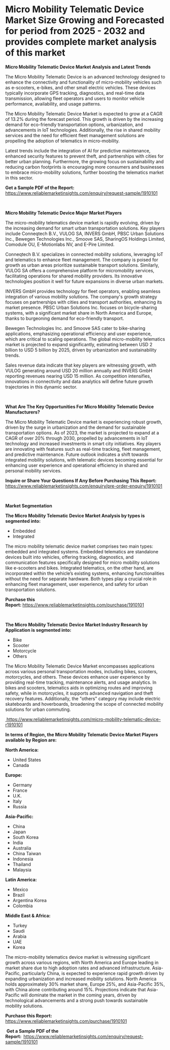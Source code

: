 <p><h1>Micro Mobility Telematic Device Market Size Growing and Forecasted for period from 2025 - 2032 and provides complete market analysis of this market</h1></p><p><strong>Micro Mobility Telematic Device Market Analysis and Latest Trends</strong></p>
<p><p>The Micro Mobility Telematic Device is an advanced technology designed to enhance the connectivity and functionality of micro-mobility vehicles such as e-scooters, e-bikes, and other small electric vehicles. These devices typically incorporate GPS tracking, diagnostics, and real-time data transmission, allowing fleet operators and users to monitor vehicle performance, availability, and usage patterns. </p><p>The Micro Mobility Telematic Device Market is expected to grow at a CAGR of 13.2% during the forecast period. This growth is driven by the increasing demand for eco-friendly transportation options, urbanization, and advancements in IoT technologies. Additionally, the rise in shared mobility services and the need for efficient fleet management solutions are propelling the adoption of telematics in micro-mobility. </p><p>Latest trends include the integration of AI for predictive maintenance, enhanced security features to prevent theft, and partnerships with cities for better urban planning. Furthermore, the growing focus on sustainability and reducing carbon footprints is encouraging more consumers and businesses to embrace micro-mobility solutions, further boosting the telematics market in this sector.</p></p>
<p><strong>Get a Sample PDF of the Report:&nbsp;</strong> <a href="https://www.reliablemarketinsights.com/enquiry/request-sample/1910101?utm_campaign=2197&utm_medium=2&utm_source=Github&utm_content=ia&utm_term=12042025&utm_id=micro-mobility-telematic-device">https://www.reliablemarketinsights.com/enquiry/request-sample/1910101</a></p>
<p>&nbsp;</p>
<p><strong>Micro Mobility Telematic Device Major Market Players</strong></p>
<p><p>The micro-mobility telematics device market is rapidly evolving, driven by the increasing demand for smart urban transportation solutions. Key players include Conneqtech B.V., VULOG SA, INVERS GmbH, PBSC Urban Solutions Inc., Bewegen Technologies Inc., Smoove SAS, SharingOS Holdings Limited, Comodule OU, E-Motionlabs NV, and E-Pire Limited.</p><p>Conneqtech B.V. specializes in connected mobility solutions, leveraging IoT and telematics to enhance fleet management. The company is poised for growth as urban areas prioritize sustainable transport solutions. Similarly, VULOG SA offers a comprehensive platform for micromobility services, facilitating operations for shared mobility providers. Its innovative technologies position it well for future expansions in diverse urban markets.</p><p>INVERS GmbH provides technology for fleet operators, enabling seamless integration of various mobility solutions. The company's growth strategy focuses on partnerships with cities and transport authorities, enhancing its market presence. PBSC Urban Solutions Inc. focuses on bicycle-sharing systems, with a significant market share in North America and Europe, thanks to burgeoning demand for eco-friendly transport.</p><p>Bewegen Technologies Inc. and Smoove SAS cater to bike-sharing applications, emphasizing operational efficiency and user experience, which are critical to scaling operations. The global micro-mobility telematics market is projected to expand significantly, estimating between USD 2 billion to USD 5 billion by 2025, driven by urbanization and sustainability trends.</p><p>Sales revenue data indicate that key players are witnessing growth, with VULOG generating around USD 20 million annually and INVERS GmbH reporting revenues nearing USD 15 million. As competition intensifies, innovations in connectivity and data analytics will define future growth trajectories in this dynamic sector.</p></p>
<p>&nbsp;</p>
<p><strong>What Are The Key Opportunities For Micro Mobility Telematic Device Manufacturers?</strong></p>
<p><p>The Micro Mobility Telematic Device market is experiencing robust growth, driven by the surge in urbanization and the demand for sustainable transportation options. As of 2023, the market is projected to expand at a CAGR of over 20% through 2030, propelled by advancements in IoT technology and increased investments in smart city initiatives. Key players are innovating with features such as real-time tracking, fleet management, and predictive maintenance. Future outlook indicates a shift towards integrated mobility solutions, with telematic devices becoming essential for enhancing user experience and operational efficiency in shared and personal mobility services.</p></p>
<p><strong>Inquire or Share Your Questions If Any Before Purchasing This Report:</strong> <a href="https://www.reliablemarketinsights.com/enquiry/pre-order-enquiry/1910101?utm_campaign=2197&utm_medium=2&utm_source=Github&utm_content=ia&utm_term=12042025&utm_id=micro-mobility-telematic-device">https://www.reliablemarketinsights.com/enquiry/pre-order-enquiry/1910101</a></p>
<p>&nbsp;</p>
<p><strong>Market Segmentation</strong></p>
<p><strong>The Micro Mobility Telematic Device Market Analysis by types is segmented into:</strong></p>
<p><ul><li>Embedded</li><li>Integrated</li></ul></p>
<p><p>The micro mobility telematic device market comprises two main types: embedded and integrated systems. Embedded telematics are standalone devices built into vehicles, offering tracking, diagnostics, and communication features specifically designed for micro mobility solutions like e-scooters and bikes. Integrated telematics, on the other hand, are incorporated within the vehicle’s existing systems, enhancing functionalities without the need for separate hardware. Both types play a crucial role in enhancing fleet management, user experience, and safety for urban transportation solutions.</p></p>
<p><strong>Purchase this Report:&nbsp;</strong><a href="https://www.reliablemarketinsights.com/purchase/1910101?utm_campaign=2197&utm_medium=2&utm_source=Github&utm_content=ia&utm_term=12042025&utm_id=micro-mobility-telematic-device">https://www.reliablemarketinsights.com/purchase/1910101</a></p>
<p>&nbsp;</p>
<p><strong>The Micro Mobility Telematic Device Market Industry Research by Application is segmented into:</strong></p>
<p><ul><li>Bike</li><li>Scooter</li><li>Motorcycle</li><li>Others</li></ul></p>
<p><p>The Micro Mobility Telematic Device Market encompasses applications across various personal transportation modes, including bikes, scooters, motorcycles, and others. These devices enhance user experience by providing real-time tracking, maintenance alerts, and usage analytics. In bikes and scooters, telematics aids in optimizing routes and improving safety, while in motorcycles, it supports advanced navigation and theft recovery features. Additionally, the "others" category may include electric skateboards and hoverboards, broadening the scope of connected mobility solutions for urban commuting.</p></p>
<p><a href="https://www.reliablemarketinsights.com/micro-mobility-telematic-device-r1910101?utm_campaign=2197&utm_medium=2&utm_source=Github&utm_content=ia&utm_term=12042025&utm_id=micro-mobility-telematic-device">&nbsp;https://www.reliablemarketinsights.com/micro-mobility-telematic-device-r1910101</a></p>
<p><strong>In terms of Region, the Micro Mobility Telematic Device Market Players available by Region are:</strong></p>
<p>
    <p> <strong> North America: </strong>
        <ul>
            <li>United States</li>
            <li>Canada</li>
        </ul>
        </p> 
    <p> <strong> Europe: </strong>
        <ul>
            <li>Germany</li>
            <li>France</li>
            <li>U.K.</li>
            <li>Italy</li>
            <li>Russia</li>
        </ul>
        </p> 
    <p> <strong> Asia-Pacific: </strong>
        <ul>
            <li>China</li>
            <li>Japan</li>
            <li>South Korea</li>
            <li>India</li>
            <li>Australia</li>
            <li>China Taiwan</li>
            <li>Indonesia</li>
            <li>Thailand</li>
            <li>Malaysia</li>
        </ul>
        </p> 
    <p> <strong> Latin America: </strong>
        <ul>
            <li>Mexico</li>
            <li>Brazil</li>
            <li>Argentina Korea</li>
            <li>Colombia</li>
        </ul>
        </p> 
    <p> <strong> Middle East & Africa: </strong>
        <ul>
            <li>Turkey</li>
            <li>Saudi</li>
            <li>Arabia</li>
            <li>UAE</li>
            <li>Korea</li>
        </ul>
    </p>
    </p>
<p><p>The micro-mobility telematics device market is witnessing significant growth across various regions, with North America and Europe leading in market share due to high adoption rates and advanced infrastructure. Asia-Pacific, particularly China, is expected to experience rapid growth driven by expanding urbanization and increased mobility solutions. North America holds approximately 30% market share, Europe 25%, and Asia-Pacific 35%, with China alone contributing around 15%. Projections indicate that Asia-Pacific will dominate the market in the coming years, driven by technological advancements and a strong push towards sustainable mobility solutions.</p></p>
<p><strong>Purchase this Report: </strong><a href="https://www.reliablemarketinsights.com/purchase/1910101?utm_campaign=2197&utm_medium=2&utm_source=Github&utm_content=ia&utm_term=12042025&utm_id=micro-mobility-telematic-device">https://www.reliablemarketinsights.com/purchase/1910101</a></p>
<p>&nbsp;<strong>Get a Sample PDF of the Report:&nbsp;&nbsp;</strong><a href="https://www.reliablemarketinsights.com/enquiry/request-sample/1910101?utm_campaign=2197&utm_medium=2&utm_source=Github&utm_content=ia&utm_term=12042025&utm_id=micro-mobility-telematic-device">https://www.reliablemarketinsights.com/enquiry/request-sample/1910101</a></p>
<p><strong></strong></p>
<p><p></p><p></p><p></p></p>